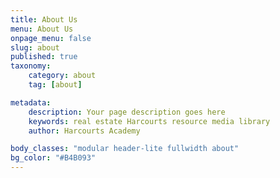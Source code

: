 ```yaml
---
title: About Us
menu: About Us
onpage_menu: false
slug: about
published: true
taxonomy:
	category: about
	tag: [about]

metadata:
    description: Your page description goes here
    keywords: real estate Harcourts resource media library
    author: Harcourts Academy

body_classes: "modular header-lite fullwidth about"
bg_color: "#B4B093"
---
```

